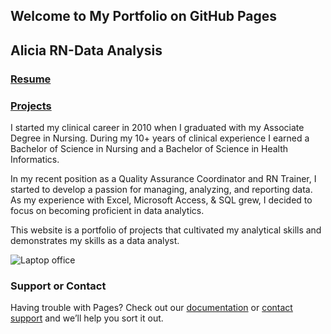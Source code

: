 ## Welcome to My Portfolio on GitHub Pages
## Alicia RN-Data Analysis
### [Resume](https://github.com/AliciaRN/AliciaRN.github.io/blob/942c8256dbe98fd3acd1db0192d7a509db2f6749/docs/Alicia%20Choice%20Resume.doc)
### [Projects](https://github.com/AliciaRN/AliciaRN.github.io/blob/819a60f9472acf767fcdcddc0b9dc663d8850d29/docs/projects.html)

I started my clinical career in 2010 when I graduated with my Associate Degree in Nursing. During my 10+ years of clinical experience I earned a Bachelor of Science in Nursing and a Bachelor of Science in Health Informatics.

In my recent position as a Quality Assurance Coordinator and RN Trainer, I started to develop a passion for managing, analyzing, and reporting data. As my experience with Excel, Microsoft Access, & SQL grew, I decided to focus on becoming proficient in data analytics.

This website is a portfolio of projects that cultivated my analytical skills and demonstrates my skills as a data analyst. 

![Laptop   office](https://user-images.githubusercontent.com/47366567/178128695-d5c12244-78c4-471f-bb08-c882d3fd9074.png)


### Support or Contact

Having trouble with Pages? Check out our [documentation](https://docs.github.com/categories/github-pages-basics/) or [contact support](https://support.github.com/contact) and we’ll help you sort it out.
